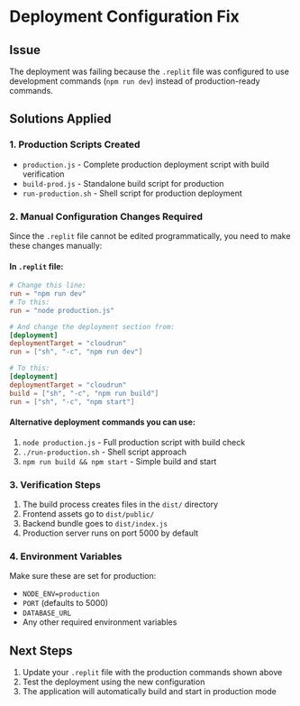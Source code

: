 # Deployment Configuration Fix

## Issue
The deployment was failing because the `.replit` file was configured to use development commands (`npm run dev`) instead of production-ready commands.

## Solutions Applied

### 1. Production Scripts Created
- `production.js` - Complete production deployment script with build verification
- `build-prod.js` - Standalone build script for production
- `run-production.sh` - Shell script for production deployment

### 2. Manual Configuration Changes Required

Since the `.replit` file cannot be edited programmatically, you need to make these changes manually:

#### In `.replit` file:
```toml
# Change this line:
run = "npm run dev"
# To this:
run = "node production.js"

# And change the deployment section from:
[deployment]
deploymentTarget = "cloudrun"
run = ["sh", "-c", "npm run dev"]

# To this:
[deployment]
deploymentTarget = "cloudrun"
build = ["sh", "-c", "npm run build"]
run = ["sh", "-c", "npm start"]
```

#### Alternative deployment commands you can use:
1. `node production.js` - Full production script with build check
2. `./run-production.sh` - Shell script approach
3. `npm run build && npm start` - Simple build and start

### 3. Verification Steps
1. The build process creates files in the `dist/` directory
2. Frontend assets go to `dist/public/`
3. Backend bundle goes to `dist/index.js`
4. Production server runs on port 5000 by default

### 4. Environment Variables
Make sure these are set for production:
- `NODE_ENV=production`
- `PORT` (defaults to 5000)
- `DATABASE_URL`
- Any other required environment variables

## Next Steps
1. Update your `.replit` file with the production commands shown above
2. Test the deployment using the new configuration
3. The application will automatically build and start in production mode